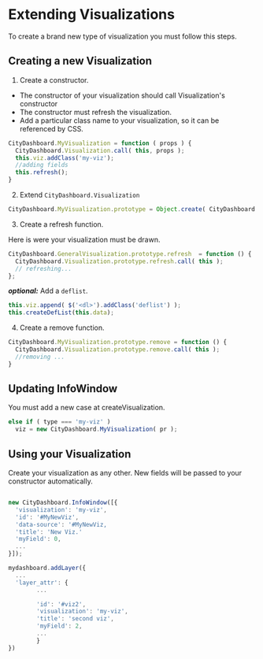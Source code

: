 # Extending Visualizations

To create a brand new type of visualization you must follow this steps.

## Creating a new Visualization

1. Create a constructor.
  * The constructor of your visualization should call Visualization's constructor
  * The constructor must refresh the visualization.
  * Add a particular class name to your visualization, so it can be referenced by CSS.
  ``` javascript
  CityDashboard.MyVisualization = function ( props ) {
    CityDashboard.Visualization.call( this, props );
    this.viz.addClass('my-viz');
    //adding fields
    this.refresh();
  }
  ```
2. Extend `CityDashboard.Visualization`
  ``` javascript
  CityDashboard.MyVisualization.prototype = Object.create( CityDashboard.Visualization.prototype );
  ```
3. Create a refresh function.
  
  Here is were your visualization must be drawn.

  ``` javascript
  CityDashboard.GeneralVisualization.prototype.refresh  = function () {
    CityDashboard.Visualization.prototype.refresh.call( this );
    // refreshing...
  };
  ```

  ___*optional:*___ Add a `deflist`.
  ``` javascript
  this.viz.append( $('<dl>').addClass('deflist') );
  this.createDefList(this.data);
  ```
4. Create a remove function.

  ``` javascript
  CityDashboard.MyVisualization.prototype.remove = function () {
    CityDashboard.Visualization.prototype.remove.call( this );
    //removing ...
  }
  ```

## Updating InfoWindow

You must add a new case at createVisualization.

``` Javascript
else if ( type === 'my-viz' )
  viz = new CityDashboard.MyVisualization( pr );
```

## Using your Visualization

Create your visualization as any other.
New fields will be passed to your constructor automatically.

``` javascript

new CityDashboard.InfoWindow([{
  'visualization': 'my-viz',
  'id': '#MyNewViz',
  'data-source': '#MyNewViz,
  'title': 'New Viz.'
  'myField': 0,
  ...
}]);

mydashboard.addLayer({
  ...
  'layer_attr': {
        ...

        'id': '#viz2',
        'visualization': 'my-viz',
        'title': 'second viz',
        'myField': 2,
        ...
        }
})
